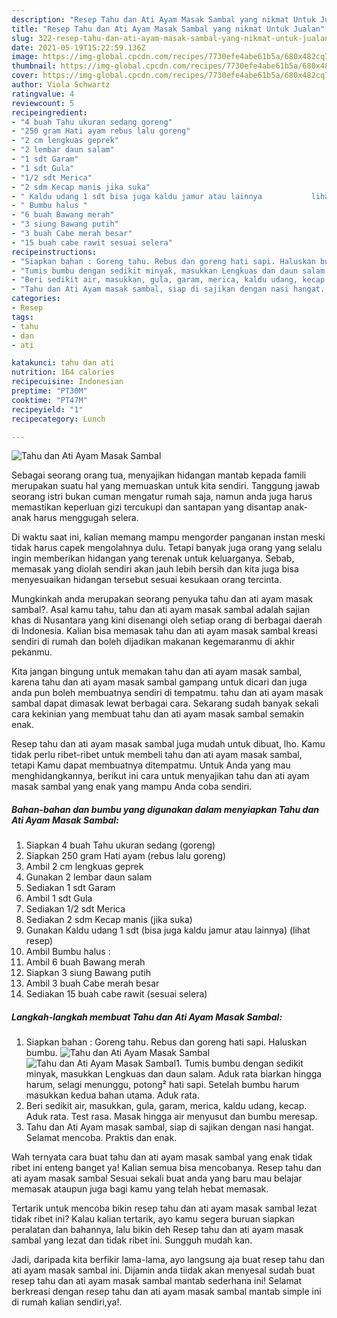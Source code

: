 ```yaml
---
description: "Resep Tahu dan Ati Ayam Masak Sambal yang nikmat Untuk Jualan"
title: "Resep Tahu dan Ati Ayam Masak Sambal yang nikmat Untuk Jualan"
slug: 322-resep-tahu-dan-ati-ayam-masak-sambal-yang-nikmat-untuk-jualan
date: 2021-05-19T15:22:59.136Z
image: https://img-global.cpcdn.com/recipes/7730efe4abe61b5a/680x482cq70/tahu-dan-ati-ayam-masak-sambal-foto-resep-utama.jpg
thumbnail: https://img-global.cpcdn.com/recipes/7730efe4abe61b5a/680x482cq70/tahu-dan-ati-ayam-masak-sambal-foto-resep-utama.jpg
cover: https://img-global.cpcdn.com/recipes/7730efe4abe61b5a/680x482cq70/tahu-dan-ati-ayam-masak-sambal-foto-resep-utama.jpg
author: Viola Schwartz
ratingvalue: 4
reviewcount: 5
recipeingredient:
- "4 buah Tahu ukuran sedang goreng"
- "250 gram Hati ayam rebus lalu goreng"
- "2 cm lengkuas geprek"
- "2 lembar daun salam"
- "1 sdt Garam"
- "1 sdt Gula"
- "1/2 sdt Merica"
- "2 sdm Kecap manis jika suka"
- " Kaldu udang 1 sdt bisa juga kaldu jamur atau lainnya           lihat resep"
- " Bumbu halus "
- "6 buah Bawang merah"
- "3 siung Bawang putih"
- "3 buah Cabe merah besar"
- "15 buah cabe rawit sesuai selera"
recipeinstructions:
- "Siapkan bahan : Goreng tahu. Rebus dan goreng hati sapi. Haluskan bumbu."
- "Tumis bumbu dengan sedikit minyak, masukkan Lengkuas dan daun salam. Aduk rata biarkan hingga harum, selagi menunggu, potong² hati sapi. Setelah bumbu harum masukkan kedua bahan utama. Aduk rata."
- "Beri sedikit air, masukkan, gula, garam, merica, kaldu udang, kecap. Aduk rata. Test rasa. Masak hingga air menyusut dan bumbu meresap."
- "Tahu dan Ati Ayam masak sambal, siap di sajikan dengan nasi hangat. Selamat mencoba. Praktis dan enak."
categories:
- Resep
tags:
- tahu
- dan
- ati

katakunci: tahu dan ati 
nutrition: 164 calories
recipecuisine: Indonesian
preptime: "PT30M"
cooktime: "PT47M"
recipeyield: "1"
recipecategory: Lunch

---
```



![Tahu dan Ati Ayam Masak Sambal](https://img-global.cpcdn.com/recipes/7730efe4abe61b5a/680x482cq70/tahu-dan-ati-ayam-masak-sambal-foto-resep-utama.jpg)

Sebagai seorang orang tua, menyajikan hidangan mantab kepada famili merupakan suatu hal yang memuaskan untuk kita sendiri. Tanggung jawab seorang istri bukan cuman mengatur rumah saja, namun anda juga harus memastikan keperluan gizi tercukupi dan santapan yang disantap anak-anak harus menggugah selera.

Di waktu  saat ini, kalian memang mampu mengorder panganan instan meski tidak harus capek mengolahnya dulu. Tetapi banyak juga orang yang selalu ingin memberikan hidangan yang terenak untuk keluarganya. Sebab, memasak yang diolah sendiri akan jauh lebih bersih dan kita juga bisa menyesuaikan hidangan tersebut sesuai kesukaan orang tercinta. 



Mungkinkah anda merupakan seorang penyuka tahu dan ati ayam masak sambal?. Asal kamu tahu, tahu dan ati ayam masak sambal adalah sajian khas di Nusantara yang kini disenangi oleh setiap orang di berbagai daerah di Indonesia. Kalian bisa memasak tahu dan ati ayam masak sambal kreasi sendiri di rumah dan boleh dijadikan makanan kegemaranmu di akhir pekanmu.

Kita jangan bingung untuk memakan tahu dan ati ayam masak sambal, karena tahu dan ati ayam masak sambal gampang untuk dicari dan juga anda pun boleh membuatnya sendiri di tempatmu. tahu dan ati ayam masak sambal dapat dimasak lewat berbagai cara. Sekarang sudah banyak sekali cara kekinian yang membuat tahu dan ati ayam masak sambal semakin enak.

Resep tahu dan ati ayam masak sambal juga mudah untuk dibuat, lho. Kamu tidak perlu ribet-ribet untuk membeli tahu dan ati ayam masak sambal, tetapi Kamu dapat membuatnya ditempatmu. Untuk Anda yang mau menghidangkannya, berikut ini cara untuk menyajikan tahu dan ati ayam masak sambal yang enak yang mampu Anda coba sendiri.

<!--inarticleads1-->

##### Bahan-bahan dan bumbu yang digunakan dalam menyiapkan Tahu dan Ati Ayam Masak Sambal:

1. Siapkan 4 buah Tahu ukuran sedang (goreng)
1. Siapkan 250 gram Hati ayam (rebus lalu goreng)
1. Ambil 2 cm lengkuas geprek
1. Gunakan 2 lembar daun salam
1. Sediakan 1 sdt Garam
1. Ambil 1 sdt Gula
1. Sediakan 1/2 sdt Merica
1. Sediakan 2 sdm Kecap manis (jika suka)
1. Gunakan  Kaldu udang 1 sdt (bisa juga kaldu jamur atau lainnya)           (lihat resep)
1. Ambil  Bumbu halus :
1. Ambil 6 buah Bawang merah
1. Siapkan 3 siung Bawang putih
1. Ambil 3 buah Cabe merah besar
1. Sediakan 15 buah cabe rawit (sesuai selera)




<!--inarticleads2-->

##### Langkah-langkah membuat Tahu dan Ati Ayam Masak Sambal:

1. Siapkan bahan : Goreng tahu. Rebus dan goreng hati sapi. Haluskan bumbu.
<img src="https://img-global.cpcdn.com/steps/8726268525b4a5b5/160x128cq70/tahu-dan-ati-ayam-masak-sambal-langkah-memasak-1-foto.jpg" alt="Tahu dan Ati Ayam Masak Sambal"><img src="https://img-global.cpcdn.com/steps/90448fce54548c1e/160x128cq70/tahu-dan-ati-ayam-masak-sambal-langkah-memasak-1-foto.jpg" alt="Tahu dan Ati Ayam Masak Sambal">1. Tumis bumbu dengan sedikit minyak, masukkan Lengkuas dan daun salam. Aduk rata biarkan hingga harum, selagi menunggu, potong² hati sapi. Setelah bumbu harum masukkan kedua bahan utama. Aduk rata.
1. Beri sedikit air, masukkan, gula, garam, merica, kaldu udang, kecap. Aduk rata. Test rasa. Masak hingga air menyusut dan bumbu meresap.
1. Tahu dan Ati Ayam masak sambal, siap di sajikan dengan nasi hangat. Selamat mencoba. Praktis dan enak.




Wah ternyata cara buat tahu dan ati ayam masak sambal yang enak tidak ribet ini enteng banget ya! Kalian semua bisa mencobanya. Resep tahu dan ati ayam masak sambal Sesuai sekali buat anda yang baru mau belajar memasak ataupun juga bagi kamu yang telah hebat memasak.

Tertarik untuk mencoba bikin resep tahu dan ati ayam masak sambal lezat tidak ribet ini? Kalau kalian tertarik, ayo kamu segera buruan siapkan peralatan dan bahannya, lalu bikin deh Resep tahu dan ati ayam masak sambal yang lezat dan tidak ribet ini. Sungguh mudah kan. 

Jadi, daripada kita berfikir lama-lama, ayo langsung aja buat resep tahu dan ati ayam masak sambal ini. Dijamin anda tiidak akan menyesal sudah buat resep tahu dan ati ayam masak sambal mantab sederhana ini! Selamat berkreasi dengan resep tahu dan ati ayam masak sambal mantab simple ini di rumah kalian sendiri,ya!.

